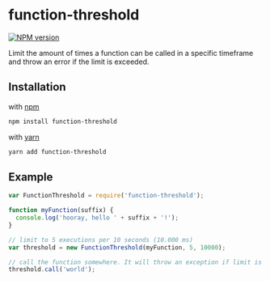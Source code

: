 # function-threshold

[![NPM version][npm-image]][npm-url]

Limit the amount of times a function can be called in a specific timeframe and throw an error if the limit is exceeded.

## Installation

with [npm](https://npmjs.org)

```bash
npm install function-threshold
```

with [yarn](https://yarnpkg.com/)

```bash
yarn add function-threshold
```

## Example

```javascript
var FunctionThreshold = require('function-threshold');

function myFunction(suffix) {
  console.log('hooray, hello ' + suffix + '!');
}

// limit to 5 executions per 10 seconds (10.000 ms)
var threshold = new FunctionThreshold(myFunction, 5, 10000);

// call the function somewhere. It will throw an exception if limit is exceeded
threshold.call('world');

```

[npm-image]: https://img.shields.io/npm/v/function-threshold.svg?style=flat-square
[npm-url]: https://www.npmjs.com/package/function-threshold
